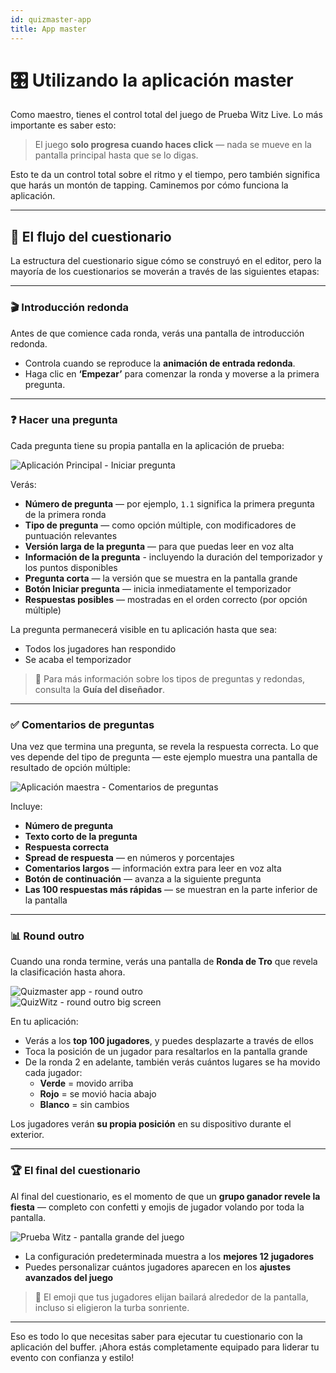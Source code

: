 ```yaml
---
id: quizmaster-app
title: App master
---
```


# 🎛️ Utilizando la aplicación master

Como maestro, tienes el control total del juego de Prueba Witz Live. Lo más importante es saber esto:

> El juego **solo progresa cuando haces click** — nada se mueve en la pantalla principal hasta que se lo digas.

Esto te da un control total sobre el ritmo y el tiempo, pero también significa que harás un montón de tapping. Caminemos por cómo funciona la aplicación.

---

## 🔁 El flujo del cuestionario

La estructura del cuestionario sigue cómo se construyó en el editor, pero la mayoría de los cuestionarios se moverán a través de las siguientes etapas:

---

### 🎬 Introducción redonda

Antes de que comience cada ronda, verás una pantalla de introducción redonda.

- Controla cuando se reproduce la **animación de entrada redonda**.
- Haga clic en **‘Empezar’** para comenzar la ronda y moverse a la primera pregunta.

---

### ❓ Hacer una pregunta

Cada pregunta tiene su propia pantalla en la aplicación de prueba:

![Aplicación Principal - Iniciar pregunta](/images/quizmaster-app-start-question.png)

Verás:

- **Número de pregunta** — por ejemplo, `1.1` significa la primera pregunta de la primera ronda
- **Tipo de pregunta** — como opción múltiple, con modificadores de puntuación relevantes
- **Versión larga de la pregunta** — para que puedas leer en voz alta
- **Información de la pregunta** - incluyendo la duración del temporizador y los puntos disponibles
- **Pregunta corta** — la versión que se muestra en la pantalla grande
- **Botón Iniciar pregunta** — inicia inmediatamente el temporizador
- **Respuestas posibles** — mostradas en el orden correcto (por opción múltiple)

La pregunta permanecerá visible en tu aplicación hasta que sea:

- Todos los jugadores han respondido
- Se acaba el temporizador

> 🔎 Para más información sobre los tipos de preguntas y redondas, consulta la **Guía del diseñador**.

---

### ✅ Comentarios de preguntas

Una vez que termina una pregunta, se revela la respuesta correcta. Lo que ves depende del tipo de pregunta — este ejemplo muestra una pantalla de resultado de opción múltiple:

![Aplicación maestra - Comentarios de preguntas](/images/quizmaster-app-question-feedback.png)

Incluye:

- **Número de pregunta**
- **Texto corto de la pregunta**
- **Respuesta correcta**
- **Spread de respuesta** — en números y porcentajes
- **Comentarios largos** — información extra para leer en voz alta
- **Botón de continuación** — avanza a la siguiente pregunta
- **Las 100 respuestas más rápidas** — se muestran en la parte inferior de la pantalla

---

### 📊 Round outro

Cuando una ronda termine, verás una pantalla de **Ronda de Tro** que revela la clasificación hasta ahora.

![Quizmaster app - round outro](/images/quizmaster-app-round-outro.png)\
![QuizWitz - round outro big screen](/images/round-outro.png)

En tu aplicación:

- Verás a los **top 100 jugadores**, y puedes desplazarte a través de ellos
- Toca la posición de un jugador para resaltarlos en la pantalla grande
- De la ronda 2 en adelante, también verás cuántos lugares se ha movido cada jugador:
    - **Verde** = movido arriba
    - **Rojo** = se movió hacia abajo
    - **Blanco** = sin cambios

Los jugadores verán **su propia posición** en su dispositivo durante el exterior.

---

### 🏆 El final del cuestionario

Al final del cuestionario, es el momento de que un **grupo ganador revele la fiesta** — completo con confetti y emojis de jugador volando por toda la pantalla.

![Prueba Witz - pantalla grande del juego](/images/game-outro.png)

- La configuración predeterminada muestra a los **mejores 12 jugadores**
- Puedes personalizar cuántos jugadores aparecen en los **ajustes avanzados del juego**

> 🎉 El emoji que tus jugadores elijan bailará alrededor de la pantalla, incluso si eligieron la turba sonriente.

---

Eso es todo lo que necesitas saber para ejecutar tu cuestionario con la aplicación del buffer. ¡Ahora estás completamente equipado para liderar tu evento con confianza y estilo!
